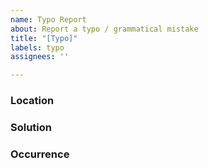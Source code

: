 ```yaml
---
name: Typo Report
about: Report a typo / grammatical mistake
title: "[Typo]"
labels: typo
assignees: ''

---
```


### Location <!-- Where is the mistake? -->


### Solution <!-- What would you write there instead? -->


### Occurrence <!-- When does this occur? -->
